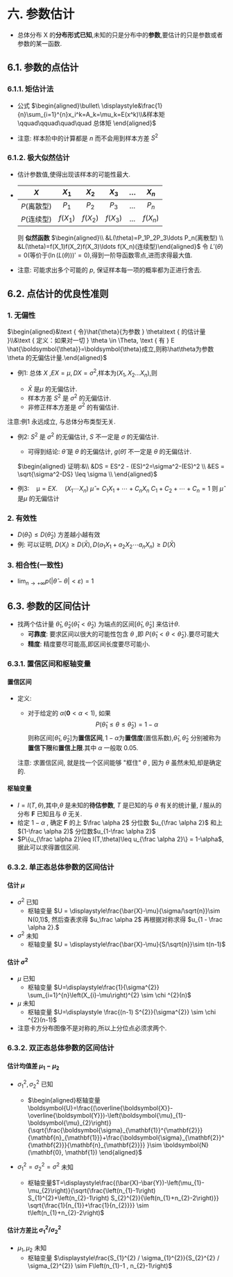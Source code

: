 # 六. 参数估计

+ 总体分布 X 的**分布形式已知**,未知的只是分布中的**参数**,要估计的只是参数或者参数的某一函数.

## 6.1. 参数的点估计

### 6.1.1. 矩估计法

+ 公式
  $\begin{aligned}\bullet\   \displaystyle&\frac{1}{n}\sum_{i=1}^{n}x_i^k=A_k=\mu_k=E(x^k)\\&样本矩 \qquad\qquad\quad\quad 总体矩 \end{aligned}$ 

+ 注意: 样本阶中的计算都是 $n$ 而不会用到样本方差 $S^2$ 

### 6.1.2. 极大似然估计

+ 估计参数值,使得出现该样本的可能性最大.

+ |     $X$     |  $X_1$   |  $X_2$   |  $X_3$   | $\ldots$ |  $X_n$   |
  | :---------: | :------: | :------: | :------: | :------: | :------: |
  | $P$(离散型) |  $P_1$   |  $P_2$   |  $P_3$   | $\ldots$ |  $P_n$   |
  | $P$(连续型) | $f(X_1)$ | $f(X_2)$ | $f(X_3)$ | $\ldots$ | $f(X_n)$ |

  则 **似然函数** $\begin{aligned}\\ &L(\theta)=P_1P_2P_3\ldots P_n(离散型) \\ &L(\theta)=f(X_1)f(X_2)f(X_3)\ldots f(X_n)(连续型)\end{aligned}$
  令 $L'(\theta)=0$(等价于$(\ln(L(\theta)))'=0$),得到一阶导函数零点,进而求得最大值.

+ 注意: 可能求出多个可能的 $p$, 保证样本每一项的概率都为正进行舍去.

## 6.2. 点估计的优良性准则

### 1. 无偏性

  $\begin{aligned}&\text { 令}\hat{\theta}{为参数 } \theta\text { 的估计量 }\\&\text { 定义：如果对一切 } \theta \in \Theta, \text { 有 } E \hat{\boldsymbol{\theta}}=\boldsymbol{\theta}成立,则称\hat\theta为参数\theta 的无偏估计量.\end{aligned}$

  + 例1: 总体 $X$ ,$EX=\mu,DX=\sigma^2$,样本为$(X_1,X_2\ldots X_n)$,则

    + $\bar{X}$ 是$\mu$ 的无偏估计.
    + 样本方差 $S^2$ 是 $\sigma^2$ 的无偏估计.
    + 非修正样本方差是 $\sigma^2$ 的有偏估计.

    

注意:例1 永远成立, 与总体分布类型无关.
    

  + 例2: $S^2$ 是 $\sigma^2$ 的无偏估计, $S$ 不一定是 $\sigma$ 的无偏估计. 

    + 可得到结论: $\hat\theta$ 是 $\theta$ 的无偏估计, $g(\hat{\theta})$ 不一定是 $\theta$ 的无偏估计. 

    $\begin{aligned}
      证明:&\\
       &DS = ES^2 - (ES)^2=\sigma^2-(ES)^2     \\
       &ES = \sqrt{\sigma^2-DS} \leq \sigma                                      \\
    \end{aligned}$

  + 例3:$\quad \mathcal{\mu}= EX. \quad\left(X_{1}\cdots X_{n}\right)$
    $\hat{\mu}=C_{1} X_{1}+\cdots+C_{n} X_{n}$
    $C_{1}+C_{2}+\cdots +C_{n}=1$
    则 $\hat\mu$是$\mu$ 的无偏估计

### 2. 有效性

+ $D\left(\hat{\theta}_{1}\right) \leq D\left(\hat{\theta}_{2}\right)$ 方差越小越有效
+ 例: 可以证明, $D(X_i) \geq D(\bar{X}), D(a_1X_1+a_2X_2\cdots a_nX_n) \geq D(\bar{X})$

### 3. 相合性(一致性)

+ $\displaystyle\lim _{n \rightarrow+\infty} p(|\hat{\theta}-\theta|<\varepsilon)=1$

## 6.3. 参数的区间估计

+ 找两个估计量 $\hat\theta_1,\hat\theta_2(\hat\theta_1 < \hat\theta_2)$ 为端点的区间$[\hat\theta_1,\hat\theta_2]$ 来估计$\theta.$
  + **可靠度**: 要求区间以很大的可能性包含 $\theta$ ,即 $P\{\hat\theta_1 <\theta <\hat\theta_2\}.$要尽可能大
  + **精度**: 精度要尽可能高,即区间长度要尽可能小.

### 6.3.1. 置信区间和枢轴变量

#### 置信区间

+ 定义:  

  + 对于给定的 $\alpha(\boldsymbol{0}<\alpha<1),$ 如果
    $${P}\left(\hat{\theta}_{1} \leq \theta \leq \hat{\theta}_{2}\right)=1-\alpha$$
     则称区间$[\hat\theta_1,\hat\theta_2]$为**置信区间**$, 1-\alpha$为**置信度**(置信系数),$\hat\theta_1,\hat\theta_2$ 分别被称为**置信下限**和**置信上限**.其中 $\alpha$ 一般取 0.05.

  注意: 求置信区间, 就是找一个区间能够 "框住" $\theta$ , 因为 $\theta$ 虽然未知,却是确定的.

#### 枢轴变量

+ $I=I(T,\theta)$,其中,$\theta$ 是未知的**待估参数**, $T$ 是已知的与 $\theta$ 有关的统计量, $I$ 服从的分布 $\boldsymbol{F}$ 已知且与 $\theta$ 无关.
+ 给定 $1-\alpha$ , 确定 $\boldsymbol{F}$ 的上 $\frac \alpha 2$ 分位数 $u_{\frac \alpha 2}$ 和上 $(1-\frac \alpha 2)$ 分位数$u_{1-\frac \alpha 2}$
+ $P\{u_{\frac \alpha 2}\leq I(T,\theta)\leq u_{\frac \alpha 2}\} = 1-\alpha$, 据此可以求得置信区间.

### 6.3.2. 单正态总体参数的区间估计

#### 估计 $\mu$

+ $\sigma^2$ 已知
  + 枢轴变量 $U = \displaystyle\frac{\bar{X}-\mu}{\sigma/\sqrt{n}}\sim N(0,1)$, 然后查表求得 $u_\frac \alpha 2$ 再根据对称求得 $u_{1 - \frac \alpha 2}.$
+ $\sigma^2$ 未知
  + 枢轴变量 $U = \displaystyle\frac{\bar{X}-\mu}{S/\sqrt{n}}\sim t(n-1)$

#### 估计 $\sigma^2$

+ $\mu$ 已知
  + 枢轴变量 $U=\displaystyle\frac{1}{\sigma^{2}} \sum_{i=1}^{n}\left(X_{i}-\mu\right)^{2} \sim \chi ^{2}(n)$
+ $\mu$ 未知
  + 枢轴变量  $U=\displaystyle \frac{(n-1) S^{2}}{\sigma^{2}} \sim \chi ^{2}(n-1)$ 
+ 注意卡方分布图像不是对称的,所以上分位点必须求两个.

### 6.3.2. 双正态总体参数的区间估计

#### 估计均值差 $\mu_1-\mu_2$

+ $\sigma_1^2,\sigma_2^2$ 已知
  + $\begin{aligned}枢轴变量
    \boldsymbol{U}=\frac{(\overline{\boldsymbol{X}}-\overline{\boldsymbol{Y}})-\left(\boldsymbol{\mu}_{1}-\boldsymbol{\mu}_{2}\right)}{\sqrt{\frac{\boldsymbol{\sigma}_{\mathbf{1}}^{\mathbf{2}}}{\mathbf{n}_{\mathbf{1}}}+\frac{\boldsymbol{\sigma}_{\mathbf{2}}^{\mathbf{2}}}{\mathbf{n}_{\mathbf{2}}}} }\sim \boldsymbol{N}(\mathbf{0}, \mathbf{1})
    \end{aligned}$

+ $\sigma_1^2=\sigma_2^2=\sigma^2$ 未知
  + 枢轴变量$T=\displaystyle\frac{(\bar{X}-\bar{Y})-\left(\mu_{1}-\mu_{2}\right)}{\sqrt{\frac{\left(n_{1}-1\right) S_{1}^{2}+\left(n_{2}-1\right) S_{2}^{2}}{\left(n_{1}+n_{2}-2\right)}} \sqrt{\frac{1}{n_{1}}+\frac{1}{n_{2}}}} \sim t\left(n_{1}+n_{2}-2\right)$

#### 估计方差比 $\displaystyle{\sigma^2_1}/{\sigma^2_2}$

+ $\mu_1,\mu_2$ 未知
  + 枢轴变量 $\displaystyle\frac{S_{1}^{2} / \sigma_{1}^{2}}{S_{2}^{2} / \sigma_{2}^{2}} \sim F\left(n_{1}-1 , n_{2}-1\right)$

